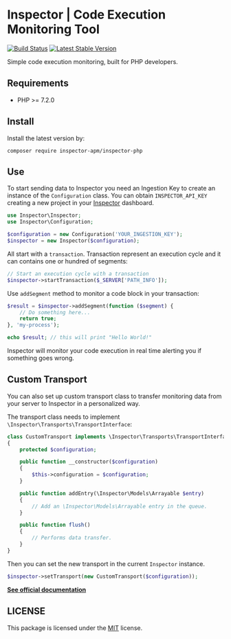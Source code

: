# Inspector | Code Execution Monitoring Tool

[![Build Status](https://travis-ci.org/inspector-apm/inspector-php.svg?branch=master)](https://travis-ci.org/inspector-apm/inspector-php)
[![Latest Stable Version](https://poser.pugx.org/inspector-apm/inspector-php/v/stable)](https://packagist.org/packages/inspector-apm/inspector-php)

Simple code execution monitoring, built for PHP developers.

## Requirements

- PHP >= 7.2.0

## Install
Install the latest version by:

```shell
composer require inspector-apm/inspector-php
```

## Use

To start sending data to Inspector you need an Ingestion Key to create an instance of the `Configuration` class.
You can obtain `INSPECTOR_API_KEY` creating a new project in your [Inspector](https://www.inspector.dev) dashboard.

```php
use Inspector\Inspector;
use Inspector\Configuration;

$configuration = new Configuration('YOUR_INGESTION_KEY');
$inspector = new Inspector($configuration);
```

All start with a `transaction`. Transaction represent an execution cycle and it can contains one or hundred of segments:

```php
// Start an execution cycle with a transaction
$inspector->startTransaction($_SERVER['PATH_INFO']);
```

Use `addSegment` method to monitor a code block in your transaction:

```php
$result = $inspector->addSegment(function ($segment) {
    // Do something here...
	return true;
}, 'my-process');

echo $result; // this will print "Hello World!"
```

Inspector will monitor your code execution in real time alerting you if something goes wrong.

## Custom Transport
You can also set up custom transport class to transfer monitoring data from your server to Inspector
in a personalized way.

The transport class needs to implement `\Inspector\Transports\TransportInterface`:

```php
class CustomTransport implements \Inspector\Transports\TransportInterface
{
    protected $configuration;

    public function __constructor($configuration)
    {
        $this->configuration = $configuration;
    }

    public function addEntry(\Inspector\Models\Arrayable $entry)
    {
        // Add an \Inspector\Models\Arrayable entry in the queue.
    }

    public function flush()
    {
        // Performs data transfer.
    }
}
```

Then you can set the new transport in the current `Inspector` instance.

```php
$inspector->setTransport(new CustomTransport($configuration));
```

**[See official documentation](https://docs.inspector.dev/platforms/php)**

## LICENSE

This package is licensed under the [MIT](LICENSE) license.
